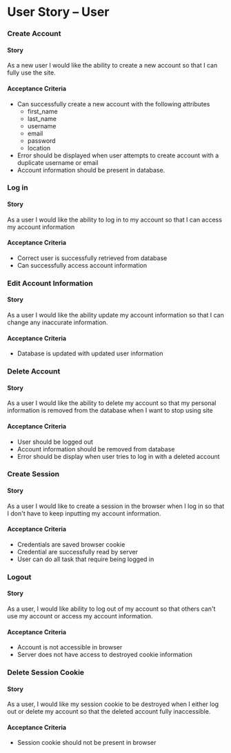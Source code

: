 # User Story – User

### Create Account

#### Story

As a new user
I would like the ability to create a new account
so that I can fully use the site.

#### Acceptance Criteria

  * Can successfully create a new account with the following attributes
    * first_name
    * last_name
    * username
    * email
    * password
    * location
  * Error should be displayed when user attempts to create account with a
    duplicate username or email
  * Account information should be present in database.



### Log in

#### Story

As a user
I would like the ability to log in to my account
so that I can access my account information

#### Acceptance Criteria

  * Correct user is successfully retrieved from database
  * Can successfully access account information



### Edit Account Information

#### Story

As a user
I would like the ability update my account information
so that I can change any inaccurate information.

#### Acceptance Criteria

  * Database is updated with updated user information



### Delete Account

#### Story

As a user
I would like the ability to delete my account
so that my personal information is removed from the database when I want to
stop using site

#### Acceptance Criteria

  * User should be logged out
  * Account information should be removed from database
  * Error should be display when user tries to log in with a deleted account



### Create Session

#### Story

As a user
I would like to create a session in the browser when I log in
so that I don't have to keep inputting my account information.

#### Acceptance Criteria

  * Credentials are saved browser cookie
  * Credential are successfully read by server
  * User can do all task that require being logged in



### Logout

#### Story

As a user,
I would like ability to log out of my account
so that others can't use my account or access my account information.

#### Acceptance Criteria

  * Account is not accessible in browser
  * Server does not have access to destroyed cookie information



### Delete Session Cookie

#### Story

As a user,
I would like my session cookie to be destroyed when I either log out or delete my account
so that the deleted account fully inaccessible.

#### Acceptance Criteria

  * Session cookie should not be present in browser
